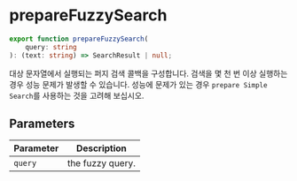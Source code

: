 # prepareFuzzySearch

```ts
export function prepareFuzzySearch(
    query: string
): (text: string) => SearchResult | null;
```

대상 문자열에서 실행되는 퍼지 검색 콜백을 구성합니다.
검색을 몇 천 번 이상 실행하는 경우 성능 문제가 발생할 수 있습니다.
성능에 문제가 있는 경우 `prepare Simple Search`를 사용하는 것을 고려해 보십시오.

## Parameters

| Parameter | Description      |
| --------- | ---------------- |
| `query`   | the fuzzy query. |
